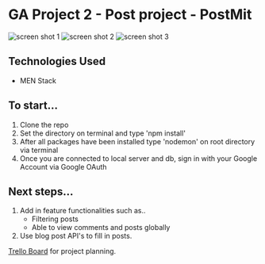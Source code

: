 # GA Project 2 - Post project - PostMit

<img src="https://i.imgur.com/M1N5UoI.png" alt="screen shot 1" />
<img src="https://i.imgur.com/Z9KbG4i.png" alt="screen shot 2" />
<img src="https://i.imgur.com/jFl5uP0.png" alt="screen shot 3" />

## Technologies Used
 - MEN Stack

 ## To start...
   1. Clone the repo
   2. Set the directory on terminal and type 'npm install'
   3. After all packages have been installed type 'nodemon' on root directory via terminal
   4. Once you are connected to local server and db, sign in with your Google Account via Google OAuth

## Next steps...
  1. Add in feature functionalities such as..
      - Filtering posts
      - Able to view comments and posts globally
  2. Use blog post API's to fill in posts.

  [Trello Board](https://trello.com/b/wYut7ORE/seir-1019-project-2) for project planning.